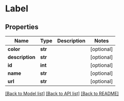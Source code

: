 # Label

## Properties
Name | Type | Description | Notes
------------ | ------------- | ------------- | -------------
**color** | **str** |  | [optional]
**description** | **str** |  | [optional]
**id** | **int** |  | [optional]
**name** | **str** |  | [optional]
**url** | **str** |  | [optional]

[[Back to Model list]](../README.md#documentation-for-models) [[Back to API list]](../README.md#documentation-for-api-endpoints) [[Back to README]](../README.md)



